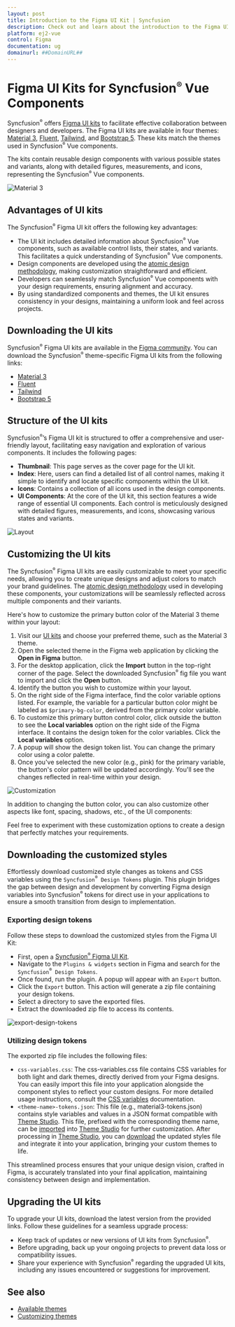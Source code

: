 ```yaml
---
layout: post
title: Introduction to the Figma UI Kit | Syncfusion
description: Check out and learn about the introduction to the Figma UI Kit of Syncfusion Essential JS 2 and more details.
platform: ej2-vue
control: Figma 
documentation: ug
domainurl: ##DomainURL##
---
```


# Figma UI Kits for Syncfusion<sup style="font-size:70%">&reg;</sup> Vue Components

Syncfusion<sup style="font-size:70%">&reg;</sup> offers [Figma UI kits](https://www.figma.com/@syncfusion) to facilitate effective collaboration between designers and developers. The Figma UI kits are available in four themes: [Material 3](https://www.figma.com/community/file/1385969023252455137), [Fluent](https://www.figma.com/community/file/1385969120047188707), [Tailwind](https://www.figma.com/community/file/1385969065626384098), and [Bootstrap 5](https://www.figma.com/community/file/1385968977953858272). These kits match the themes used in Syncfusion<sup style="font-size:70%">&reg;</sup> Vue components.

The kits contain reusable design components with various possible states and variants, along with detailed figures, measurements, and icons, representing the Syncfusion<sup style="font-size:70%">&reg;</sup> Vue components.

![Material 3](./images/material3.png)

## Advantages of UI kits

The Syncfusion<sup style="font-size:70%">&reg;</sup> Figma UI kit offers the following key advantages:
- The UI kit includes detailed information about Syncfusion<sup style="font-size:70%">&reg;</sup> Vue components, such as available control lists, their states, and variants. This facilitates a quick understanding of Syncfusion<sup style="font-size:70%">&reg;</sup> Vue components.
- Design components are developed using the [atomic design methodology](https://atomicdesign.bradfrost.com/chapter-2/), making customization straightforward and efficient.
- Developers can seamlessly match Syncfusion<sup style="font-size:70%">&reg;</sup> Vue components with your design requirements, ensuring alignment and accuracy.
- By using standardized components and themes, the UI kit ensures consistency in your designs, maintaining a uniform look and feel across projects.

## Downloading the UI kits

Syncfusion<sup style="font-size:70%">&reg;</sup> Figma UI kits are available in the [Figma community](https://www.figma.com/@syncfusion). You can download the Syncfusion<sup style="font-size:70%">&reg;</sup> theme-specific Figma UI kits from the following links:

- [Material 3](https://www.figma.com/community/file/1385969023252455137)
- [Fluent](https://www.figma.com/community/file/1385969120047188707)
- [Tailwind](https://www.figma.com/community/file/1385969065626384098)
- [Bootstrap 5](https://www.figma.com/community/file/1385968977953858272)

## Structure of the UI kits

Syncfusion<sup style="font-size:70%">&reg;</sup>’s Figma UI kit is structured to offer a comprehensive and user-friendly layout, facilitating easy navigation and exploration of various components. It includes the following pages:

- **Thumbnail**: This page serves as the cover page for the UI kit.
- **Index**: Here, users can find a detailed list of all control names, making it simple to identify and locate specific components within the UI kit.
- **Icons**: Contains a collection of all icons used in the design components.
- **UI Components**: At the core of the UI kit, this section features a wide range of essential UI components. Each control is meticulously designed with detailed figures, measurements, and icons, showcasing various states and variants.

![Layout](./images/layout.png)

## Customizing the UI kits

The Syncfusion<sup style="font-size:70%">&reg;</sup> Figma UI kits are easily customizable to meet your specific needs, allowing you to create unique designs and adjust colors to match your brand guidelines. The [atomic design methodology](https://atomicdesign.bradfrost.com/chapter-2/) used in developing these components, your customizations will be seamlessly reflected across multiple components and their variants.

Here's how to customize the primary button color of the Material 3 theme within your layout:

1. Visit our [UI kits](#downloading-the-ui-kits) and choose your preferred theme, such as the Material 3 theme.
2. Open the selected theme in the Figma web application by clicking the **Open in Figma** button.
3. For the desktop application, click the **Import** button in the top-right corner of the page. Select the downloaded Syncfusion<sup style="font-size:70%">&reg;</sup> fig file you want to import and click the **Open** button.
4. Identify the button you wish to customize within your layout.
5. On the right side of the Figma interface, find the color variable options listed. For example, the variable for a particular button color might be labeled as `$primary-bg-color`, derived from the primary color variable.
6. To customize this primary button control color, click outside the button to see the **Local variables** option on the right side of the Figma interface. It contains the design token for the color variables. Click the **Local variables** option.
7. A popup will show the design token list. You can change the primary color using a color palette.
8. Once you've selected the new color (e.g., pink) for the primary variable, the button's color pattern will be updated accordingly. You'll see the changes reflected in real-time within your design.

![Customization](./images/customize.png)

In addition to changing the button color, you can also customize other aspects like font, spacing, shadows, etc., of the UI components:

Feel free to experiment with these customization options to create a design that perfectly matches your requirements.

## Downloading the customized styles

Effortlessly download customized style changes as tokens and CSS variables using the `Syncfusion`<sup style="font-size:70%">&reg;</sup>` Design Tokens` plugin. This plugin bridges the gap between design and development by converting Figma design variables into Syncfusion<sup style="font-size:70%">&reg;</sup> tokens for direct use in your applications to ensure a smooth transition from design to implementation.

### Exporting design tokens

Follow these steps to download the customized styles from the Figma UI Kit:

- First, open a [Syncfusion<sup style="font-size:70%">&reg;</sup> Figma UI Kit](https://www.figma.com/@syncfusion).
- Navigate to the `Plugins & widgets` section in Figma and search for the `Syncfusion`<sup style="font-size:70%">&reg;</sup>` Design Tokens`.
- Once found, run the plugin. A popup will appear with an `Export` button.
- Click the `Export` button. This action will generate a zip file containing your design tokens.
- Select a directory to save the exported files.
- Extract the downloaded zip file to access its contents.

![export-design-tokens](./images/syncfusion-design-tokens.png)

### Utilizing design tokens

The exported zip file includes the following files:
  - `css-variables.css`: The css-variables.css file contains CSS variables for both light and dark themes, directly derived from your Figma designs. You can easily import this file into your application alongside the component styles to reflect your custom designs. For more detailed usage instructions, consult the [CSS variables](./css-variables) documentation.
  - `<theme-name>-tokens.json`: This file (e.g., material3-tokens.json) contains style variables and values in a JSON format compatible with [Theme Studio](./theme-studio). This file, prefixed with the corresponding theme name, can be [imported](./theme-studio#import-previously-changed-settings-into-the-theme-studio) into [Theme Studio](./theme-studio) for further customization. After processing in [Theme Studio](./theme-studio), you can [download](./theme-studio#download-the-customized-theme) the updated styles file and integrate it into your application, bringing your custom themes to life.

This streamlined process ensures that your unique design vision, crafted in Figma, is accurately translated into your final application, maintaining consistency between design and implementation.

## Upgrading the UI kits

To upgrade your UI kits, download the latest version from the provided links. Follow these guidelines for a seamless upgrade process:

- Keep track of updates or new versions of UI kits from Syncfusion<sup style="font-size:70%">&reg;</sup>.
- Before upgrading, back up your ongoing projects to prevent data loss or compatibility issues.
- Share your experience with Syncfusion<sup style="font-size:70%">&reg;</sup> regarding the upgraded UI kits, including any issues encountered or suggestions for improvement.

## See also

* [Available themes](https://ej2.syncfusion.com/documentation/appearance/theme)
* [Customizing themes](https://ej2.syncfusion.com/documentation/appearance/theme-studio#customizing-theme-color-from-theme-studio)
